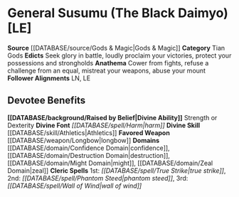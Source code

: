 ﻿---
ability:
- Strength
- Dexterity
ability_boost:
- Strength
- Dexterity
alignment: LE
deity:
- '[[DATABASE/deity/General Susumu|General Susumu]]'
deity_category: Tian Gods
divine_font: Harm
domain:
- '[[DATABASE/domain/Confidence Domain|Confidence]]'
- '[[DATABASE/domain/Destruction Domain|Destruction]]'
- '[[DATABASE/domain/Might Domain|Might]]'
- '[[DATABASE/domain/Zeal Domain|Zeal]]'
favored_weapon: '[[DATABASE/weapon/Longbow|Longbow]]'
follower_alignment:
- LN
- LE
id: '176'
name: General Susumu
rarity: Common
skill:
- '[[DATABASE/skill/Athletics|Athletics]]'
source: '[[DATABASE/source/Gods & Magic|Gods & Magic]]'
type: Deity

---
# General Susumu (The Black Daimyo) [LE]

**Source** [[DATABASE/source/Gods & Magic|Gods & Magic]] 
**Category** Tian Gods
**Edicts** Seek glory in battle, loudly proclaim your victories, protect your possessions and strongholds
**Anathema** Cower from fights, refuse a challenge from an equal, mistreat your weapons, abuse your mount
**Follower Alignments** LN, LE

## Devotee Benefits

**[[DATABASE/background/Raised by Belief|Divine Ability]]** Strength or Dexterity
**Divine Font** _[[DATABASE/spell/Harm|harm]]_
**Divine Skill** [[DATABASE/skill/Athletics|Athletics]]
**Favored Weapon** [[DATABASE/weapon/Longbow|longbow]]
**Domains** [[DATABASE/domain/Confidence Domain|confidence]], [[DATABASE/domain/Destruction Domain|destruction]], [[DATABASE/domain/Might Domain|might]], [[DATABASE/domain/Zeal Domain|zeal]]
**Cleric Spells** 1st: _[[DATABASE/spell/True Strike|true strike]]_, 2nd: _[[DATABASE/spell/Phantom Steed|phantom steed]]_, 3rd: _[[DATABASE/spell/Wall of Wind|wall of wind]]_